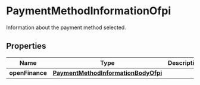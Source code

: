 

# PaymentMethodInformationOfpi

Information about the payment method selected.

## Properties

| Name | Type | Description | Notes |
|------------ | ------------- | ------------- | -------------|
|**openFinance** | [**PaymentMethodInformationBodyOfpi**](PaymentMethodInformationBodyOfpi.md) |  |  [optional] |




